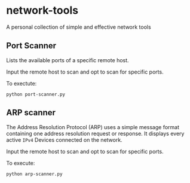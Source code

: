 # network-tools
A personal collection of simple and effective network tools

## Port Scanner
Lists the available ports of a specific remote host.

Input the remote host to scan and opt to scan for specific ports.

To exectute:
```
python port-scanner.py
```

## ARP scanner
The Address Resolution Protocol (ARP) uses a simple message format containing one address resolution request or response. It displays every active `IPv4` Devices connected on the network.

Input the remote host to scan and opt to scan for specific ports.

To execute:
```
python arp-scanner.py
```
